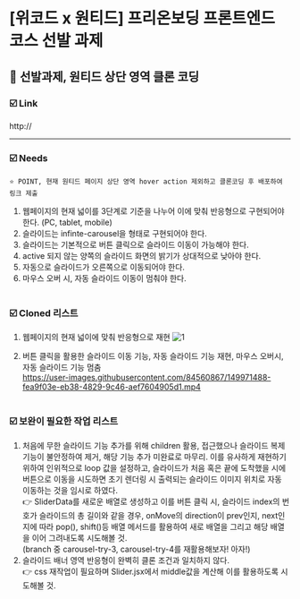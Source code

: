 # [위코드 x 원티드] 프리온보딩 프론트엔드 코스 선발 과제

## 🏃 선발과제, 원티드 상단 영역 클론 코딩
### ☑️ Link
http://<br>

-----
### ☑️ Needs
    ⭐ POINT, 현재 원티드 페이지 상단 영역 hover action 제외하고 클론코딩 후 배포하여 링크 제출
1. 웹페이지의 현재 넓이를 3단계로 기준을 나누어 이에 맞춰 반응형으로 구현되어야 한다. (PC, tablet, mobile)<br/>
2. 슬라이드는 infinte-carousel을 형태로 구현되어야 한다.<br/>
3. 슬라이드는 기본적으로 버튼 클릭으로 슬라이드 이동이 가능해야 한다.<br/>
4. active 되지 않는 양쪽의 슬라이드 화면의 밝기가 상대적으로 낮아야 한다.<br/>
5. 자동으로 슬라이드가 오른쪽으로 이동되어야 한다.<br/>
6. 마우스 오버 시, 자동 슬라이드 이동이 멈춰야 한다.<br/><br/>

### ☑️ Cloned 리스트
1. 웹페이지의 현재 넓이에 맞춰 반응형으로 재현
![1](https://user-images.githubusercontent.com/84560867/149968716-e1e173e5-6bee-424e-94e3-633f3493b91c.png)

2. 버튼 클릭을 활용한 슬라이드 이동 기능, 자동 슬라이드 기능 재현, 마우스 오버시, 자동 슬라이드 기능 멈춤<br/>
https://user-images.githubusercontent.com/84560867/149971488-fea9f03e-eb38-4829-9c46-aef7604905d1.mp4<br/><br/>

### ☑️ 보완이 필요한 작업 리스트
1. 처음에 무한 슬라이드 기능 추가를 위해 children 활용, 접근했으나 슬라이드 복제 기능이 불안정하여 제거, 해당 기능 추가 미완료로 마무리. 이를 유사하게 재현하기 위하여 인위적으로 loop 값을 설정하고, 슬라이드가 처음 혹은 끝에 도착했을 시에 버튼으로 이동을 시도하면 초기 렌더링 시 출력되는 슬라이드 이미지 위치로 자동 이동하는 것을 임시로 하였다.<br/>
👉 SliderData를 새로운 배열로 생성하고 이를 버튼 클릭 시, 슬라이드 index의 번호가 슬라이드의 총 길이와 같을 경우, onMove의 direction이 prev인지, next인지에 따라 pop(), shift()등 배열 메서드를 활용하여 새로 배열을 그리고 해당 배열을 이어 그려내도록 시도해볼 것.<br/>
(branch 중 carousel-try-3, carousel-try-4를 재활용해보자! 아자!)<br/>
2. 슬라이드 배너 영역 반응형이 완벽히 클론 조건과 일치하지 않다.<br/>
👉 css 재작업이 필요하며 Slider.jsx에서 middle값을 계산해 이를 활용하도록 시도해볼 것.<br/>

